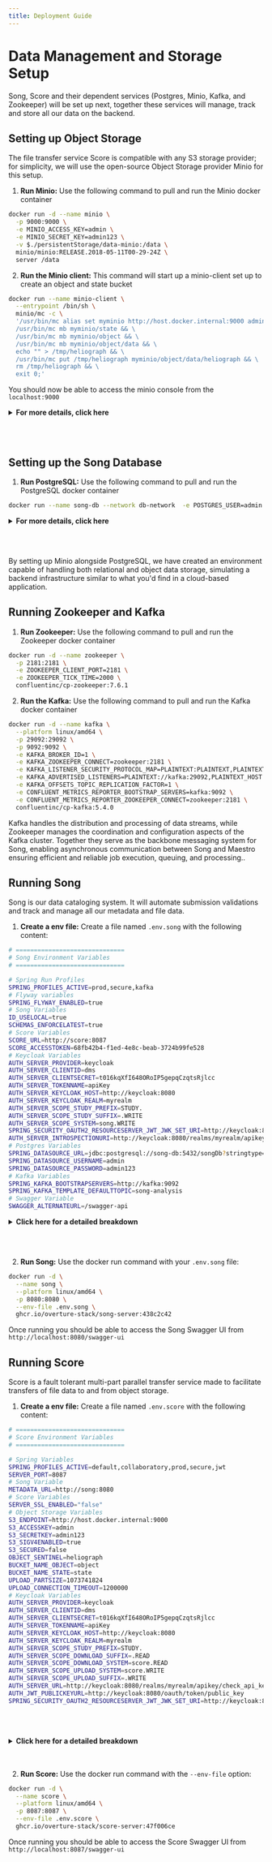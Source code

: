 ```yaml
---
title: Deployment Guide
---
```


# Data Management and Storage Setup

Song, Score and their dependent services (Postgres, Minio, Kafka, and Zookeeper) will be set up next, together these services will manage, track and store all our data on the backend. 

## Setting up Object Storage

The file transfer service Score is compatible with any S3 storage provider; for simplicity, we will use the open-source Object Storage provider Minio for this setup. 

1. **Run Minio:** Use the following command to pull and run the Minio docker container

```bash
docker run -d --name minio \
  -p 9000:9000 \
  -e MINIO_ACCESS_KEY=admin \
  -e MINIO_SECRET_KEY=admin123 \
  -v $./persistentStorage/data-minio:/data \
  minio/minio:RELEASE.2018-05-11T00-29-24Z \
  server /data
```

2. **Run the Minio client:** This command will start up a minio-client set up to create an object and state bucket

```bash
docker run --name minio-client \
  --entrypoint /bin/sh \
  minio/mc -c \
  '/usr/bin/mc alias set myminio http://host.docker.internal:9000 admin admin123 && \
  /usr/bin/mc mb myminio/state && \
  /usr/bin/mc mb myminio/object && \
  /usr/bin/mc mb myminio/object/data && \
  echo "" > /tmp/heliograph && \
  /usr/bin/mc put /tmp/heliograph myminio/object/data/heliograph && \
  rm /tmp/heliograph && \
  exit 0;'
```

You should now be able to access the minio console from the `localhost:9000`

<details>

  <summary><b>For more details, click here</b></summary>

<br></br>

### Minio Image

- The `-v $./persistentStorage/data-minio:/data` will store our uploaded mock file data in our local directory

### Minio Client Image


- **Alias:** `alias set myminio http://host.docker.internal:9000 admin admin123` creates an `alias` for the Minio server, with an `admin` user with a the password `admin123`


- **State Bucket:** `mb myminio/state` creates a bucket named "state". The "state" bucket is designated for storing application state data. This could include metadata about the objects stored in the "object" bucket


- **Object Bucket:** `mb myminio/object` creates another bucket named "object". The "object" bucket is intended for storing the actual content objects, such as VCFs, BAMs, etc. 


- **Data directory & Heliograph File:** The `put` command seeds an empty' heliograph' file within the object storage data folder. Score uses this dummy file to test that the server can successfully communicate with the storage provider and that your client can successfully retrieve files from it, too.

---

</details>

<br></br>

## Setting up the Song Database

1. **Run PostgreSQL:** Use the following command to pull and run the PostgreSQL docker container

```bash
docker run --name song-db --network db-network  -e POSTGRES_USER=admin -e POSTGRES_PASSWORD=admin123 -e POSTGRES_DB=songDb -v./persistentStorage/data-song-db:/var/lib/postgresql/data -d postgres:11.1
```
<details>

  <summary><b>For more details, click here</b></summary>

<br></br>

- This command runs a postgres image named `song-db` on the `db-network` with the username `admin`, password `admin123` and a database within it called `songDb`.


- We are including a defined persistent volume `-v ./persistentStorage/song-db-data:/var/lib/postgresql/data`. This volume will be a folder generated at runtime to serve as persistent storage, meaning the data in your database will persist regardless of the container's status, in this case, located in the root of the directory where you run the container

---
</details>

<br></br>

<Note title="Bringing it together">By setting up Minio alongside PostgreSQL, we have created an environment capable of handling both relational and object data storage, simulating a backend infrastructure similar to what you'd find in a cloud-based application.</Note>

## Running Zookeeper and Kafka

1. **Run Zookeeper:** Use the following command to pull and run the Zookeeper docker container

```bash
docker run -d --name zookeeper \
  -p 2181:2181 \
  -e ZOOKEEPER_CLIENT_PORT=2181 \
  -e ZOOKEEPER_TICK_TIME=2000 \
  confluentinc/cp-zookeeper:7.6.1
```

2. **Run the Kafka:** Use the following command to pull and run the Kafka docker container

```bash
docker run -d --name kafka \
  --platform linux/amd64 \
  -p 29092:29092 \
  -p 9092:9092 \
  -e KAFKA_BROKER_ID=1 \
  -e KAFKA_ZOOKEEPER_CONNECT=zookeeper:2181 \
  -e KAFKA_LISTENER_SECURITY_PROTOCOL_MAP=PLAINTEXT:PLAINTEXT,PLAINTEXT_HOST:PLAINTEXT \
  -e KAFKA_ADVERTISED_LISTENERS=PLAINTEXT://kafka:29092,PLAINTEXT_HOST://kafka:9092 \
  -e KAFKA_OFFSETS_TOPIC_REPLICATION_FACTOR=1 \
  -e CONFLUENT_METRICS_REPORTER_BOOTSTRAP_SERVERS=kafka:9092 \
  -e CONFLUENT_METRICS_REPORTER_ZOOKEEPER_CONNECT=zookeeper:2181 \
  confluentinc/cp-kafka:5.4.0

```

<Note title="What is this for?">Kafka handles the distribution and processing of data streams, while Zookeeper manages the coordination and configuration aspects of the Kafka cluster. Together they serve as the backbone messaging system for Song, enabling asynchronous communication between Song and Maestro ensuring efficient and reliable job execution, queuing, and processing..</Note>

## Running Song

Song is our data cataloging system. It will automate submission validations and track and manage all our metadata and file data.

1. **Create a env file:** Create a file named `.env.song` with the following content:

```bash
# ==============================
# Song Environment Variables
# ==============================

# Spring Run Profiles
SPRING_PROFILES_ACTIVE=prod,secure,kafka
# Flyway variables
SPRING_FLYWAY_ENABLED=true
# Song Variables
ID_USELOCAL=true
SCHEMAS_ENFORCELATEST=true
# Score Variables
SCORE_URL=http://score:8087
SCORE_ACCESSTOKEN=68fb42b4-f1ed-4e8c-beab-3724b99fe528
# Keycloak Variables
AUTH_SERVER_PROVIDER=keycloak
AUTH_SERVER_CLIENTID=dms
AUTH_SERVER_CLIENTSECRET=t016kqXfI648ORoIP5gepqCzqtsRjlcc
AUTH_SERVER_TOKENNAME=apiKey
AUTH_SERVER_KEYCLOAK_HOST=http://keycloak:8080
AUTH_SERVER_KEYCLOAK_REALM=myrealm
AUTH_SERVER_SCOPE_STUDY_PREFIX=STUDY.
AUTH_SERVER_SCOPE_STUDY_SUFFIX=.WRITE
AUTH_SERVER_SCOPE_SYSTEM=song.WRITE
SPRING_SECURITY_OAUTH2_RESOURCESERVER_JWT_JWK_SET_URI=http://keycloak:8080/realms/myrealm/protocol/openid-connect/certs
AUTH_SERVER_INTROSPECTIONURI=http://keycloak:8080/realms/myrealm/apikey/check_api_key/
# Postgres Variables
SPRING_DATASOURCE_URL=jdbc:postgresql://song-db:5432/songDb?stringtype=unspecified
SPRING_DATASOURCE_USERNAME=admin
SPRING_DATASOURCE_PASSWORD=admin123
# Kafka Variables
SPRING_KAFKA_BOOTSTRAPSERVERS=http://kafka:9092
SPRING_KAFKA_TEMPLATE_DEFAULTTOPIC=song-analysis
# Swagger Variable
SWAGGER_ALTERNATEURL=/swagger-api
```

<details>

  <summary><b>Click here for a detailed breakdown</b></summary>

  <br></br>

#### Spring Run Profiles

- **Spring Run Profiles** activates specific profiles for the application with defined configurations. Profiles and their specified enviorment variables are defined in the [Song server application.yml](https://github.com/overture-stack/SONG/blob/develop/song-server/src/main/resources/application.yml). 


| Profile       | Description                                                                                                                                                                                                 |
|---------------|------------------------------------------------------------------------------------------------------------------------------------------------------------------------------------------------------|
| `prod`        | Optimized for production use with minimal initialization and direct database connections.                                                                                                                                                   |
| `secure`      | Focuses on security with OAuth2 JWTs for API protection. This profile calls for a public key location for JWT verification and an introspection URI for authenticating clients.                                                                   |
| `kafka`       | Targets Kafka integration, specifying Kafka bootstrap servers and a default topic for message exchange. Does not include specific configurations for other services or security settings.                               |

#### Flyway Variables

- `SPRING_FLYWAY_ENABLED` enables the initialization of the Song database with a Flyway database migration, setting up the necessary tables for API interactions. This migration utilizes SQL scripts located within Song and [found here](https://github.com/overture-stack/SONG/tree/develop/song-server/src/main/resources/db/migration). Without this setting, the database would remain uninitialized, leading to generic SQL errors (SQL Error: 0) with a SQLState of 42P01, corresponding to an undefined_table


#### Song Variables

- `ID_USELOCAL` This mode indicates that Song will handle ID management internally, storing identifiers within its own system. Song can also be configured to use external ID management, for more information see our documentation for [ID management in Song](https://www.overture.bio/documentation/song/installation/configuration/id/)


- `SCHEMAS_ENFORCELATEST` by setting `true`, the Song server will enforce that data conforms to the latest schema versions. Conversely, if set to `false`, data can be submitted to any schema version specified with the metadata submission. For more information, see our [documentation on Song Schema Management](https://www.overture.bio/documentation/song/admin/schemas/)


#### Score Variables

- The `SCORE_URL` specifies the future URL of the Score service (`http://host.docker.internal:8087`)


- `SCORE_ACCESSTOKEN` used by Song for authorized communicatation with Score. For example, during data publication Song will need to call Score to check if object’s exists before publishing this access token, generated by Keycloak, encodes the permissions neccesary to communicate securly.

#### Keycloak Variables

- `AUTH_SERVER_PROVIDER` specifies the authentication server provider, in this case, Keycloak


- `AUTH_SERVER_CLIENTID` the client ID assigned to the application by Keycloak. This identifier is used by the application to authenticate itself to the Keycloak server


- `AUTH_SERVER_CLIENTSECRET` the client secret associated with the client ID. This secret is used by the application to prove its identity to the Keycloak server


- `AUTH_SERVER_TOKENNAME`: the name of the token issued by Keycloak. This token is used by the application to authenticate subsequent requests to protected resources


- `AUTH_SERVER_KEYCLOAK_HOST` the URL where the Keycloak server is hosted


- `AUTH_SERVER_KEYCLOAK_REALM` the realm in Keycloak that contains the users and roles. The realm encapsulates the grouping of applications and users configured to Keycloak for this application


- `AUTH_SERVER_SCOPE_STUDY_PREFIX` the prefix added to the scope claim in the token. Scopes define the level of access granted to the token holder. In this case, it indicates a specific type of access related to studies


- `AUTH_SERVER_SCOPE_STUDY_SUFFIX` the suffix added to the scope claim in the token, further defining the level of access. Here, it specifies write access to study-related resources


- `AUTH_SERVER_SCOPE_SYSTEM` is the scope for system-level permissions, indicating write access to system resources managed by the application


- `SPRING_SECURITY_OAUTH2_RESOURCESERVER_JWT_JWK_SET_URI` is the URL where the JSON Web Key Set (JWS) for the JWT tokens is located. This key set is used by the application to validate the signature of the JWT tokens issued by Keycloak


- `AUTH_SERVER_INTROSPECTIONURI`: the URL used by the application to check the validity of a token against the Keycloak server. Introspection allows the application to verify that a token has not been revoked or expired

#### PostgreSQL connection details

- `SPRING_DATASOURCE_URL`, `SPRING_DATASOURCE_USERNAME`, `SPRING_DATASOURCE_PASSWORD` are the connection details for the PostgreSQL database. The value for the `SPRING_DATASOURCE_URL` needs to be appended with  `?stringtype=unspecified` (Song as it is coded requires string type to be unspecified to interact with JSONb columns)

#### Kafka Variables

- `SPRING_KAFKA_BOOTSTRAP-SERVERS` and `SPRING_KAFKA_TEMPLATE_DEFAULT-TOPIC` specifies the bootstrap servers and default topics for message publishing

#### Custom Swagger URL

- `SWAGGER_ALTERNATEURL` specifies an custome URL for accessing the Swagger UI (`/swagger-ui`)

<br></br>

---
</details>

<br></br>

2. **Run Song:** Use the docker run command with your `.env.song` file:

```bash
docker run -d \
  --name song \
  --platform linux/amd64 \
  -p 8080:8080 \
  --env-file .env.song \
  ghcr.io/overture-stack/song-server:438c2c42
```

Once running you should be able to access the Song Swagger UI from `http://localhost:8080/swagger-ui`

## Running Score

Score is a fault tolerant multi-part parallel transfer service made to facilitate transfers of file data to and from object storage.      

1. **Create a env file:** Create a file named `.env.score` with the following content:

```bash
# ==============================
# Score Environment Variables
# ==============================

# Spring Variables
SPRING_PROFILES_ACTIVE=default,collaboratory,prod,secure,jwt
SERVER_PORT=8087
# Song Variable
METADATA_URL=http://song:8080
# Score Variables
SERVER_SSL_ENABLED="false"
# Object Storage Variables
S3_ENDPOINT=http://host.docker.internal:9000
S3_ACCESSKEY=admin
S3_SECRETKEY=admin123
S3_SIGV4ENABLED=true
S3_SECURED=false
OBJECT_SENTINEL=heliograph
BUCKET_NAME_OBJECT=object
BUCKET_NAME_STATE=state
UPLOAD_PARTSIZE=1073741824
UPLOAD_CONNECTION_TIMEOUT=1200000
# Keycloak Variables
AUTH_SERVER_PROVIDER=keycloak
AUTH_SERVER_CLIENTID=dms
AUTH_SERVER_CLIENTSECRET=t016kqXfI648ORoIP5gepqCzqtsRjlcc
AUTH_SERVER_TOKENNAME=apiKey
AUTH_SERVER_KEYCLOAK_HOST=http://keycloak:8080
AUTH_SERVER_KEYCLOAK_REALM=myrealm
AUTH_SERVER_SCOPE_STUDY_PREFIX=STUDY.            
AUTH_SERVER_SCOPE_DOWNLOAD_SUFFIX=.READ
AUTH_SERVER_SCOPE_DOWNLOAD_SYSTEM=score.READ
AUTH_SERVER_SCOPE_UPLOAD_SYSTEM=score.WRITE
AUTH_SERVER_SCOPE_UPLOAD_SUFFIX=.WRITE
AUTH_SERVER_URL=http://keycloak:8080/realms/myrealm/apikey/check_api_key/      
AUTH_JWT_PUBLICKEYURL=http://keycloak:8080/oauth/token/public_key
SPRING_SECURITY_OAUTH2_RESOURCESERVER_JWT_JWK_SET_URI=http://keycloak:8080/realms/myrealm/protocol/openid-connect/certs
```

<br></br>
<details>
  <summary><b>Click here for a detailed breakdown</b></summary>
<br></br>

#### Spring Run Profiles

- **Spring Run Profiles** activates specific profiles for the application with defined configurations. Profiles and their specified enviorment variables are defined in the [Score server application.yml](https://github.com/overture-stack/score/blob/develop/score-server/src/main/resources/application.yml). The profiles used here are summarized below

| Profile       | Description                                                                                                                                                                                                 |
|---------------|------------------------------------------------------------------------------------------------------------------------------------------------------------------------------------------------------|
| `collaboratory` | Configures the service for use with the Cancer Collaboratory, including S3 endpoint, metadata server URL, and legacy mode settings.                                                            |
| `prod`        | Optimizes the service for production use, enabling S3 security features and specifying the metadata server URL.                                                                                           |
| `secure`      | Implements OAuth authentication, specifying the authentication server URL, token name, client ID, client secret, and scopes for download and upload operations.                                  |
| `JWT`      |  The JWT (JSON Web Token) profile is used to configure the authentication method based on JWT. This profile includes settings to obtain the public key for token validation from an OAuth server.                             |


#### Song & Score Variables

  - `SERVER_PORT` and `SERVER_SSL_ENABLED` specifies the port for the Score service (`8087`) and disables SSL (`false`), indicating HTTP communication.


  - `METADATA_URL` points to the url for our previously deployed song-server at `http://song:8080`

#### Object Storage Variables

- `S3_ENDPOINT`, `S3_ACCESSKEY`, `S3_SECRETKEY`, `BUCKET_NAME_OBJECT`, `BUCKET_NAME_STATE` defines access to object storage, including the endpoint (`minio:9001`), access key (`admin`), secret key (`admin123`), bucket names for objects (`object`) and state (`state`)


- `UPLOAD_PARTSIZE` specifies the maximum size of individual parts when uploading large files to an object storage service. Large files are typically split into smaller parts to facilitate parallel uploads and to manage network bandwidth efficiently. If network bandwidth is limited, smaller part sizes might be beneficial to keep the upload process moving quickly. On the other hand, if the application requires high throughput and can afford to wait longer for uploads to complete, larger part sizes might be preferable.


- `UPLOAD_CONNECTION_TIMEOUT` This variable sets the timeout duration for establishing a connection to the object storage service during the upload process. It is measured in milliseconds (ms). Adjusting the connection timeout allows for fine-tuning the application's tolerance for network latency and variability. 
    
#### Keycloak Variables

- **Authentication Configuration**: Specifies the authentication server provider (`Keycloak`), the Keycloak server's host (`http://keycloak:8080`), and the realm (`myrealm`) that contains the users and roles. This setup is crucial for securing applications by directing them to the correct Keycloak instance and realm for authentication and authorization processes.


- **Token and Client Details**: Defines the token name (`apiKey`), client ID (`score`), and client secret (`scoresecret`) used for authentication. These elements are essential for establishing a secure connection between the application and the Keycloak server, ensuring that only authorized applications can access protected resources.


- **Scope Definitions**: Outlines the scopes for study, download, and upload operations, specifying prefixes and suffixes that indicate the level of access granted to the token holder. These scopes are critical for defining the permissions associated with the tokens, controlling what actions can be performed by the authenticated users.


- **Introspection and JWT Validation**: Provides the URL for checking the validity of a token (`http://keycloak:8080/realms/myrealm/apikey/check_api_key/`) and the location of the JSON Web Key Set (JWS) for validating JWT tokens (`http://keycloak:8080/realms/myrealm/protocol/openid-connect/certs`). These mechanisms ensure that tokens are valid and have not been tampered with, maintaining the security of the authentication process.

<br></br>

---
</details>
<br></br>

2. **Run Score:** Use the docker run command with the `--env-file` option:

```bash
docker run -d \
  --name score \
  --platform linux/amd64 \
  -p 8087:8087 \
  --env-file .env.score \
  ghcr.io/overture-stack/score-server:47f006ce
```

Once running you should be able to access the Score Swagger UI from `http://localhost:8087/swagger-ui`
